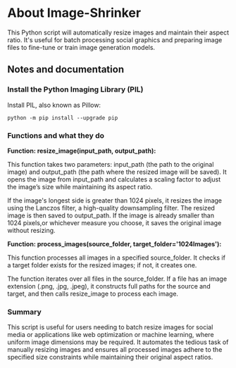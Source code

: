 # About Image-Shrinker
This Python script will automatically resize images and maintain their aspect ratio. It's useful for batch processing social graphics and preparing image files to fine-tune or train image generation models.

## Notes and documentation

### Install the Python Imaging Library (PIL)
Install PIL, also known as Pillow:

`python -m pip install --upgrade pip`

### Functions and what they do 

**Function: resize_image(input_path, output_path):**

This function takes two parameters: input_path (the path to the original image) and output_path (the path where the resized image will be saved). It opens the image from input_path and calculates a scaling factor to adjust the image’s size while maintaining its aspect ratio.

If the image's longest side is greater than 1024 pixels, it resizes the image using the Lanczos filter, a high-quality downsampling filter. The resized image is then saved to output_path. If the image is already smaller than 1024 pixels,or whichever measure you choose, it saves the original image without resizing.

**Function: process_images(source_folder, target_folder='1024Images'):**

This function processes all images in a specified source_folder. It checks if a target folder exists for the resized images; if not, it creates one.

The function iterates over all files in the source_folder. If a file has an image extension (.png, .jpg, .jpeg), it constructs full paths for the source and target, and then calls resize_image to process each image.

### Summary
This script is useful for users needing to batch resize images for social media or applications like web optimization or machine learning, where uniform image dimensions may be required. It automates the tedious task of manually resizing images and ensures all processed images adhere to the specified size constraints while maintaining their original aspect ratios.
